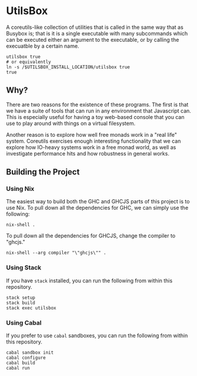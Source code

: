 UtilsBox
========

A coreutils-like collection of utilities that is called in the same way that as
Busybox is; that is it is a single executable with many subcommands which can be
executed either an argument to the executable, or by calling the execuatble by a
certain name.

    utilsbox true
    # or equivalently
    ln -s /$UTILSBOX_INSTALL_LOCATION/utilsbox true
    true

Why?
----

There are two reasons for the existence of these programs. The first is that we
have a suite of tools that can run in any environment that Javascript can. This
is especially useful for having a toy web-based console that you can use to play
around with things on a virtual filesystem.

Another reason is to explore how well free monads work in a "real life" system.
Coreutils exercises enough interesting functionality that we can explore how
IO-heavy systems work in a free monad world, as well as investigate performance
hits and how robustness in general works.

Building the Project
--------------------

### Using Nix

The easiest way to build both the GHC and GHCJS parts of this project is to use
Nix. To pull down all the dependencies for GHC, we can simply use the following:

    nix-shell .

To pull down all the dependencies for GHCJS, change the compiler to "ghcjs."

    nix-shell --arg compiler "\"ghcjs\"" .

### Using Stack

If you have `stack` installed, you can run the following from within this
repository.

    stack setup
    stack build
    stack exec utilsbox

### Using Cabal

If you prefer to use `cabal` sandboxes, you can run the following from within
this repository.

    cabal sandbox init
    cabal configure
    cabal build
    cabal run
